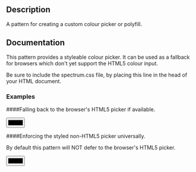 ## Description

A pattern for creating a custom colour picker or polyfill.

## Documentation

This pattern provides a styleable colour picker. It can be used as a fallback
for browsers which don't yet support the HTML5 colour input.

Be sure to include the spectrum.css file, by placing this line in the head of your HTML document.

  <link rel="stylesheet" type="text/css" href="/src/bower_components/spectrum/spectrum.css">

### Examples

####Falling back to the browser's HTML5 picker if available.

  <input type="color" name="color">
    
####Enforcing the styled non-HTML5 picker universally.

By default this pattern will NOT defer to the browser's HTML5 picker.

  <input class="pat-colour-picker" type="color">





